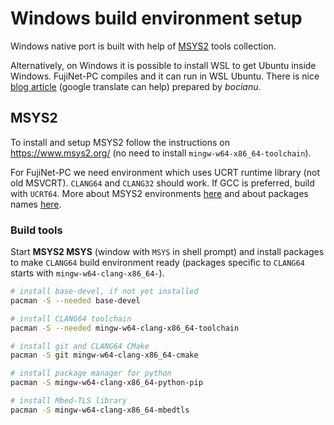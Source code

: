 # Windows build environment setup

Windows native port is built with help of [MSYS2](https://www.msys2.org/) tools collection.

Alternatively, on Windows it is possible to install WSL to get Ubuntu inside Windows. FujiNet-PC compiles and it can run in WSL Ubuntu. There is nice [blog article](https://bocianu.atari.pl/blog/fujinetinaltirra) (google translate can help) prepared by *bocianu*.

## MSYS2

To install and setup MSYS2 follow the instructions on https://www.msys2.org/ (no need to install `mingw-w64-x86_64-toolchain`).

For FujiNet-PC we need environment which uses UCRT runtime library (not old MSVCRT). `CLANG64` and `CLANG32` should work. If GCC is preferred, build with `UCRT64`. More about MSYS2 environments [here](https://www.msys2.org/docs/environments/) and about packages names [here](https://www.msys2.org/docs/package-naming/).


### Build tools

Start **MSYS2 MSYS** (window with `MSYS` in shell prompt) and install packages to make `CLANG64` build environment ready (packages specific to `CLANG64` starts with `mingw-w64-clang-x86_64-`).

```sh
# install base-devel, if not yet installed
pacman -S --needed base-devel

# install CLANG64 toolchain
pacman -S --needed mingw-w64-clang-x86_64-toolchain

# install git and CLANG64 CMake
pacman -S git mingw-w64-clang-x86_64-cmake

# install package manager for python
pacman -S mingw-w64-clang-x86_64-python-pip

# install Mbed-TLS library
pacman -S mingw-w64-clang-x86_64-mbedtls
```
